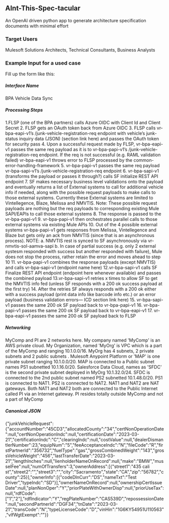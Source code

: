 ## AInt-This-Spec-tacular
An OpenAI driven python app to generate architecture specification documents with minimal effort


### Target Users

Mulesoft Solutions Architects, Technical Consultants, Business Analysts


###  Example Input for a used case
Fill up the form like this:

##### Interface Name
BPA Vehicle Data Sync


##### Processing Steps

1.FLSP (one of the BPA partners) calls Azure OIDC with Client Id and Client Secret
2. FLSP gets an OAuth token back from Azure OIDC 
3. FLSP calls vr-bpa-eapi-v1’s /junk-vehicle-registration-req endpoint with vehicle’s junk-status inquiry data (JSON) (section link here) and passes the OAuth token for security pass 
4. Upon a successful request made by FLSP, vr-bpa-eapi-v1 passes the same req payload as it is to vr-bpa-papi-v1’s /junk-vehicle-registration-req endpoint. If the req is not successful (e.g. RAML validation failed) vr-bpa-eapi-v1 throws error to FLSP processed by the common-error-handling-framework 
5. vr-bpa-papi-v1 passes the same req payload vr-bpa-sapi-v1’s /junk-vehicle-registration-req endpoint 
6. vr-bpa-sapi-v1 (transforms the payload or passes it through?) calls SF initialize REST API endpoint 
7. SF makes necessary business level validations onto the payload and eventually returns a list of External systems to call for additional vehicle info if needed, along with the possible request payloads to make calls to those external systems. Currently these External systems are limited to Vintellegence, Blaze, Melissa and NMVTIS. Note: These possible request payloads are nothing but the req payloads to corresponding existing Mule SAPI/EAPIs to call those external systems 
8. The response is passed to the vr-bpa-papi-v1
9. vr-bpa-papi-v1 then orchestrates parallel calls to those external systems via existing Mule APIs 
10. Out of the 4 possible external systems vr-bpa-papi-v1 gets responses from Melissa, Vintellegence and Blaze but gets only an ack from NMVTIS (since that is an asynchronous process). NOTE: a. NMVTIS rest is synced to SF asynchronously via vr-nmvtis-sol-aamva-sapi b. In case of partial success (e.g. only 2 external systesm responded with success but another responded with failure), Mule does not stop the process, rather retain the error and moves ahead to step 10 
11. vr-bpa-papi-v1 combines the response payloads (except NMVTIS) and calls vr-bpa-sapi-v1 (endpoint name here) 
12.vr-bpa-sapi-v1 calls SF Finalize REST API endpoint (endpoint here whenever available) and passes the combined payload 
13.vr-bpa-sapi-v1 retries x times to allow SF to get the NMVTIS info fed (unless SF responds with a 200 ok success payload at the first try) 
14. After the retries SF always responds with a 200 ok either with a success payload (print data info like barcode info etc.) or an error payload (business validation errors— ICD section link here) 
15. vr-bpa-sapi-v1 passes the same 200 ok SF payload back to vr-bpa-papi-v1 
16. vr-bpa-papi-v1 passes the same 200 ok SF payload back to vr-bpa-eapi-v1 
17. vr-bpa-eapi-v1 passes the same 200 ok SF payload back to FLSP 



##### Networking

MyComp and PI are 2 networks here. 
My company named 'MyComp' is an AWS private cloud. My Organization, named 'MyOrg' is VPC which is a part of the MyComp and ranging 10.1.0.0/16. 
MyOrg has 4 subnets, 2 private subnets and 2 public subnets . Mulesoft Anypoint Platform or 'MAP' is one private subnet ranging 10.1.0.0/20. 
MAP is connected to a Public subnet names PS1 subnetted 10.1.16.0/20.  Salesforce Data Cloud, names as 'SFDC' is the second private subnet deployed in MyOrg 10.1.32.0/24. SFDC is connected to the 2nd public subnet named PS2 subnetted 10.1.48.0/20. PS1 is connected to NAT1. 
PS2 is connected to NAT2. NAT1 and NAT2 are NAT gateways. 
Both NAT1 and NAT2 both are connected to the Public Internet called PI via an Internet gateway. 
PI resides totally outside MyComp and not a part of MyComp

##### Canonical JSON

{\"junkVehicleRequest\":{\"accountNumber\":\"45CD3\",\"allocatedCounty\":\"34\",\"certNonOperationDate\":null,\"certNonOperationIndc\":null,\"certificationDate\":\"2023-03-21\",\"certificationIndc\":\"C\",\"clearingIndc\":null,\"costValue\":null,\"dealerDismantlerNumber\":23,\"equipNum\":\"5\",\"feeAcceptanceIndc\":\"N\",\"fileCode\":\"R\",\"firstPartnerId\":\"356732\",\"fuelType\":\"gas\",\"grossCombinedWeight\":\"143\",\"grossVehicleWeight\":\"456\",\"lastTransferDate\":\"2023-03-21\",\"lengthInches\":null,\"lienholderNameOnRecord\":null,\"make\":\"BMW\",\"musselFee\":null,\"numOfTransfers\":3,\"ownerAddress\":[{\"street1\":\"435 cali st\",\"street2\":\"\",\"street3\":\"\",\"city\":\"Sacramento\",\"state\":\"CA\",\"zip\":\"56782\",\"county\":25}],\"ownerInfo\":[{\"codeDlnCurr\":\"DS\",\"nameTxt\":\"Test Driver\",\"typeIndc\":\"SD\"}],\"ownerNameOnRecord\":null,\"ownershipCertIssueDate\":null,\"planNonOper\":\"Y\",\"priorPlateWithOwnerDisp\":null,\"priorUseTax\":null,\"rdfCode\":[\"1\",\"2\"],\"rdfIndicator\":\"Y\",\"regPlateNumber\":\"CAS539D\",\"repossessionDate\":null,\"secondPartnerId\":\"DGF34\",\"tnDate\":\"2023-03-21\",\"transCode\":\"N\",\"typeLicenseCode\":\"D\",\"vinHin\":\"1G6KY54951U110563\",\"vlfWgtExempt\":\"\"}}


